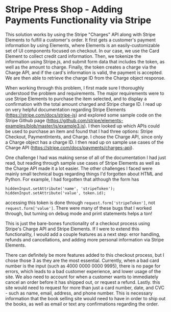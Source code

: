 # Stripe Press Shop - Adding Payments Functionality via Stripe

This solution works by using the Stripe "Charges" API along with Stripe Elements to fulfill a customer's order. It first gets a customer's payment information by using Elements, where Elements is an easily-customizable set of UI components focused on checkout. In our case, we use the Card Element to collect credit card information. Then, we tokenize the information using Stripe.js, and submit form data that includes the token, as well as the amount to charge. Finally, the token creates a charge via the Charge API, and if the card's information is valid, the payment is accepted. We are then able to retrieve the charge ID from the Charge object response.

When working through this problem, I first made sure I thoroughly understood the problem and requirements. The major requirements were to use Stripe Elements to purchase the item selected, and to display a confirmation with the total amount charged and Stripe charge ID. I read up on very helpful documentation regarding Stripe Elements (https://stripe.com/docs/stripe-js) and explored some sample code on the Stripe Github page (https://github.com/stripe/elements-examples/blob/master/js/example3.js). I then looked up which APIs could be used to purchase an item and found that I had three options: Stripe Checkout, PaymentIntents, and Charge. I chose the Charge API, since only a Charge object has a charge ID. I then read up on sample use cases of the Charge API (https://stripe.com/docs/payments/charges-api).

One challenge I had was making sense of all of the documentation I had just read, but reading through sample use cases of Stripe Elements as well as the Charge API made it a lot easier. The other challenges I faced were mainly small technical bugs regarding things I'd forgotten about HTML and Python. For example, I had forgotten that although the form has

    hiddenInput.setAttribute('name', 'stripeToken');
    hiddenInput.setAttribute('value', token.id);

accessing this token is done through `request.form['stripeToken']`, not `request.form['value']`. There were many of these bugs that I worked through, but turning on debug mode and print statements helps a ton!

This is just the bare-bones functionality of a checkout process using Stripe's Charge API and Stripe Elements. If I were to extend this functionality, I would add a couple features as a next step: error handling, refunds and cancellations, and adding more personal information via Stripe Elements.

There can definitely be more features added to this checkout process, but I chose those 3 as they are the most essential. Currently, when a bad card number is the input (such as 4000 0000 0000 9995), there is no page for errors, which leads to a bad customer experience, and lower usage of the site. We also need to account for when a customer wants to immediately cancel an order before it has shipped out, or request a refund. Lastly. this site would need to request for more than just a card number, date, and CVC - such as name, email, address, and phone number. This is necessary information that the book selling site would need to have in order to ship out the books, as well as email or text any confirmations regarding the order.
